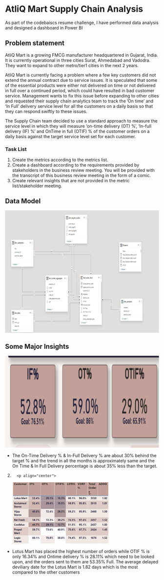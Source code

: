 
# AtliQ Mart Supply Chain Analysis
As part of the  codebaiscs resume challenge, I have performed data analysis and designed a dashboard in Power BI

## Problem statement

AtliQ Mart is a growing FMCG manufacturer headquartered in Gujarat, India. It is currently operational in three cities Surat, Ahmedabad and Vadodra. They want to expand to other metro/tier1 cities in the next 2 years.

AtliQ Mart is currently facing a problem where a few key customers did not extend the annual contract due to service issues. It is speculated that some of the essential products were either not delivered on time or not delivered in full over a continued period, which could have resulted in bad customer service. Management wants to fix this issue before expanding to other cities and requested their supply chain analytics team to track the ’On time’ and ‘In Full’ delivery service level for all the customers on a daily basis so that they can respond swiftly to these issues.

The Supply Chain team decided to use a standard approach to measure the service level in which they will measure ‘on-time delivery (OT) %’, ‘In-full delivery (IF) %’ and OnTime in full (OTIF) % of the customer orders on a daily basis against the target service level set for each customer.

### Task List

1.  Create the metrics according to the metrics list.
2.  Create a dashboard according to the requirements provided by stakeholders in the business review meeting. You will be provided with the transcript of this business review meeting in the form of a comic.
3.  Create relevant insights that are not provided in the metric list/stakeholder meeting.

## Data Model 

<p align="center">
  <img src="Data model .png" height="400">
</p>

## Some Major Insights 

<p align="center">
  <img src="Target variables.png" height="300">
</p>

* The On-Time Delivery % & In-Full Delivery % are about 30% behind the target % and the trend in all the months is approximately
   same and the On Time & In Full Delivery percentage is about 35% less than the target.



2.       <p align="center">
      <img src="Customer Analysis.png" height="200">
    </p>

* Lotus Mart has placed the highest number of orders while OTIF % is only 16.34% and Ontime delivery % is 28.11% which need to be looked upon, and the orders 
  sent to them are 53.35% Full. The average delayed deviliary date for the Lotus Mart is 1.82 days which is the most compared to the other customers
